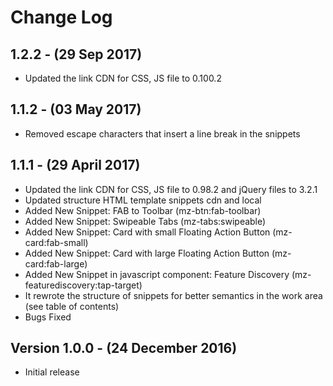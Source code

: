 # Change Log

## 1.2.2 - (29 Sep 2017)
- Updated the link CDN for CSS, JS file to 0.100.2

## 1.1.2 - (03 May 2017)
- Removed escape characters that insert a line break in the snippets

## 1.1.1 - (29 April 2017)
- Updated the link CDN for CSS, JS file to 0.98.2 and jQuery files to 3.2.1
- Updated structure HTML template snippets cdn and local
- Added New Snippet: FAB to Toolbar (mz-btn:fab-toolbar)
- Added New Snippet: Swipeable Tabs (mz-tabs:swipeable)
- Added New Snippet: Card with small Floating Action Button (mz-card:fab-small)
- Added New Snippet: Card with large Floating Action Button (mz-card:fab-large)
- Added New Snippet in javascript component: Feature Discovery (mz-featurediscovery:tap-target)
- It rewrote the structure of snippets for better semantics in the work area (see table of contents)
- Bugs Fixed

## Version 1.0.0 - (24 December 2016)

- Initial release